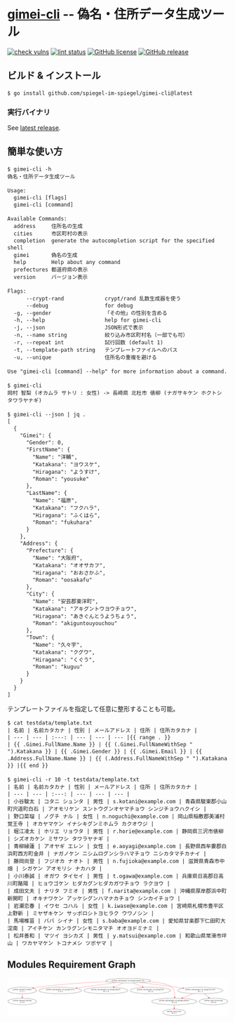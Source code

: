 # [gimei-cli] -- 偽名・住所データ生成ツール

[![check vulns](https://github.com/spiegel-im-spiegel/gimei-cli/workflows/vulns/badge.svg)](https://github.com/spiegel-im-spiegel/gimei-cli/actions)
[![lint status](https://github.com/spiegel-im-spiegel/gimei-cli/workflows/lint/badge.svg)](https://github.com/spiegel-im-spiegel/gimei-cli/actions)
[![GitHub license](https://img.shields.io/badge/license-Apache%202-blue.svg)](https://raw.githubusercontent.com/spiegel-im-spiegel/gimei-cli/master/LICENSE)
[![GitHub release](https://img.shields.io/github/release/spiegel-im-spiegel/gimei-cli.svg)](https://github.com/spiegel-im-spiegel/gimei-cli/releases/latest)

## ビルド & インストール

```
$ go install github.com/spiegel-im-spiegel/gimei-cli@latest
```

### 実行バイナリ

See [latest release](https://github.com/spiegel-im-spiegel/gimei-cli/releases/latest).

## 簡単な使い方

```
$ gimei-cli -h
偽名・住所データ生成ツール

Usage:
  gimei-cli [flags]
  gimei-cli [command]

Available Commands:
  address     住所名の生成
  cities      市区町村の表示
  completion  generate the autocompletion script for the specified shell
  gimei       偽名の生成
  help        Help about any command
  prefectures 都道府県の表示
  version     バージョン表示

Flags:
      --crypt-rand             crypt/rand 乱数生成器を使う
      --debug                  for debug
  -g, --gender                 「その他」の性別を含める
  -h, --help                   help for gimei-cli
  -j, --json                   JSON形式で表示
  -n, --name string            絞り込み市区町村名（一部でも可）
  -r, --repeat int             試行回数 (default 1)
  -t, --template-path string   テンプレートファイルへのパス
  -u, --unique                 住所名の重複を避ける

Use "gimei-cli [command] --help" for more information about a command.

$ gimei-cli
岡村 智梨 (オカムラ サトリ : 女性) -> 長崎県 北杜市 俵柳 (ナガサキケン ホクトシ タワラヤナギ)

$ gimei-cli --json | jq .
[
  {
    "Gimei": {
      "Gender": 0,
      "FirstName": {
        "Name": "洋輔",
        "Katakana": "ヨウスケ",
        "Hiragana": "ようすけ",
        "Roman": "yousuke"
      },
      "LastName": {
        "Name": "福原",
        "Katakana": "フクハラ",
        "Hiragana": "ふくはら",
        "Roman": "fukuhara"
      }
    },
    "Address": {
      "Prefecture": {
        "Name": "大阪府",
        "Katakana": "オオサカフ",
        "Hiragana": "おおさかふ",
        "Roman": "oosakafu"
      },
      "City": {
        "Name": "安芸郡東洋町",
        "Katakana": "アキグントウヨウチョウ",
        "Hiragana": "あきぐんとうようちょう",
        "Roman": "akiguntouyouchou"
      },
      "Town": {
        "Name": "久々宇",
        "Katakana": "クグウ",
        "Hiragana": "くぐう",
        "Roman": "kuguu"
      }
    }
  }
]
```

テンプレートファイルを指定して任意に整形することも可能。

```
$ cat testdata/template.txt 
| 名前 | 名前カタカナ | 性別 | メールアドレス | 住所 | 住所カタカナ |
| --- | --- | :---: | --- | --- | --- |{{ range . }}
| {{ .Gimei.FullName.Name }} | {{ (.Gimei.FullNameWithSep " ").Katakana }} | {{ .Gimei.Gender }} | {{ .Gimei.Email }} | {{ .Address.FullName.Name }} | {{ (.Address.FullNameWithSep " ").Katakana }} |{{ end }}

$ gimei-cli -r 10 -t testdata/template.txt
| 名前 | 名前カタカナ | 性別 | メールアドレス | 住所 | 住所カタカナ |
| --- | --- | :---: | --- | --- | --- |
| 小谷駿太 | コタニ シュンタ | 男性 | s.kotani@example.com | 青森県駿東郡小山町宍道町白石 | アオモリケン スントウグンオヤマチョウ シンジチョウハクイシ |
| 野口菜瑠 | ノグチ ナル | 女性 | n.noguchi@example.com | 岡山県稲敷郡美浦村覚王寺 | オカヤマケン イナシキグンミホムラ カクオウジ |
| 堀江凌太 | ホリエ リョウタ | 男性 | r.horie@example.com | 静岡県三沢市俵柳 | シズオカケン ミサワシ タワラヤナギ |
| 青柳縁蓮 | アオヤギ エレン | 女性 | e.aoyagi@example.com | 長野県西牟婁郡白浜町西方町金井 | ナガノケン ニシムログンシラハマチョウ ニシカタマチカナイ |
| 藤岡尚登 | フジオカ ナオト | 男性 | n.fujioka@example.com | 滋賀県青森市中畑 | シガケン アオモリシ ナカハタ |
| 小川泰誠 | オガワ タイセイ | 男性 | t.ogawa@example.com | 兵庫県日高郡日高川町酪陽 | ヒョウゴケン ヒダカグンヒダカガワチョウ ラクヨウ |
| 成田文夫 | ナリタ フミオ | 男性 | f.narita@example.com | 沖縄県厚岸郡浜中町新開町 | オキナワケン アッケシグンハマナカチョウ シンカイチョウ |
| 岩瀬恋春 | イワセ コハル | 女性 | k.iwase@example.com | 宮崎県札幌市豊平区上野新 | ミヤザキケン サッポロシトヨヒラク ウワノシン |
| 馬場椎苗 | ババ シイナ | 女性 | s.baba@example.com | 愛知県甘楽郡下仁田町大淀南 | アイチケン カンラグンシモニタマチ オオヨドミナミ |
| 松井善和 | マツイ ヨシカズ | 男性 | y.matsui@example.com | 和歌山県常滑市坪山 | ワカヤマケン トコナメシ ツボヤマ |
```

## Modules Requirement Graph

[![dependency.png](./dependency.png)](./dependency.png)

[gimei-cli]: https://github.com/spiegel-im-spiegel/gimei-cli "spiegel-im-spiegel/gimei-cli: 偽名・住所データ生成ツール"
